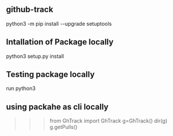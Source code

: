 ## github-track


python3 -m pip install --upgrade setuptools


## Intallation of Package locally

python3 setup.py install 


## Testing package locally
run python3 

## using packahe as cli locally
>>> from GhTrack import GhTrack
>>> g=GhTrack()
>>> dir(g)
>>> g.getPulls()